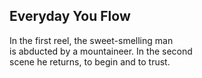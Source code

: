 Everyday You Flow
-----------------
In the first reel, the sweet-smelling man  
is abducted by a mountaineer. In the second  
scene he returns, to begin and to trust.  
